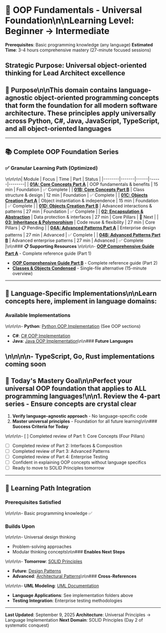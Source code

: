 # 🎯 OOP Fundamentals - Universal Foundation\n\n**Learning Level**: Beginner → Intermediate

**Prerequisites**: Basic programming knowledge (any language)
**Estimated Time**: 3-4 hours comprehensive mastery (27-minute focused sessions)

## **Strategic Purpose**: Universal object-oriented thinking for Lead Architect excellence

## 🎯 Purpose\n\nThis domain contains **language-agnostic object-oriented programming concepts** that form the foundation for all modern software architecture. These principles apply universally across Python, C#, Java, JavaScript, TypeScript, and all object-oriented languages

---

## 📚 Complete OOP Foundation Series

### **✅ Granular Learning Path (Optimized)**

\n\n\n\n| Module | Focus | Time | Part | Status |
|--------|-------|------|------|--------|
| **[01A: Core Concepts Part A](01_OOP-Core-Concepts-PartA.md)** | OOP fundamentals & benefits | 15 min | Foundation | ✅ Complete |
| **[01B: Core Concepts Part B](01_OOP-Core-Concepts-PartB.md)** | Class structure & design | 12 min | Foundation | ✅ Complete |
| **[01C: Objects Creation Part A](01_OOP-Objects-Creation-PartA.md)** | Object instantiation & independence | 15 min | Foundation | ✅ Complete |
| **[01D: Objects Creation Part B](01_OOP-Objects-Creation-PartB.md)** | Advanced interactions & patterns | 27 min | Foundation | ✅ Complete |
| **[02: Encapsulation & Abstraction](02_OOP-Encapsulation-Abstraction.md)** | Data protection & interfaces | 27 min | Core Pillars | 🔄 Next |
| **[03: Inheritance & Polymorphism](03_OOP-Inheritance-Polymorphism.md)** | Code reuse & flexibility | 27 min | Core Pillars | 📋 Pending |
| **[04A: Advanced Patterns Part A](04_OOP-Advanced-Patterns-PartA.md)** | Enterprise design patterns | 27 min | Advanced | ✅ Complete |
| **[04B: Advanced Patterns Part B](04_OOP-Advanced-Patterns-PartB.md)** | Advanced enterprise patterns | 27 min | Advanced | ✅ Complete |\n\n### **📋 Supporting Resources**
\n\n\n\n- **[OOP Comprehensive Guide Part A](05_OOP-Fundamentals-Comprehensive-Guide-PartA.md)** - Complete reference guide (Part 1)

- **[OOP Comprehensive Guide Part B](05_OOP-Fundamentals-Comprehensive-Guide-PartB.md)** - Complete reference guide (Part 2)
- **[Classes & Objects Condensed](01_OOP-Classes-and-Objects-CONDENSED.md)** - Single-file alternative (15-minute overview)

---

## 🔗 Language-Specific Implementations\n\n**Learn concepts here, implement in language domains:**

### **Available Implementations**

\n\n\n\n- **Python**: [Python OOP Implementation](../../02_Python/) (See OOP sections)

- **C#**: [C# OOP Implementation](../../03_CSharp/02_Object-Oriented-Mastery/)
- **Java**: [Java OOP Implementation](../../04_Java/02_OOP-Implementation/)\n\n### **Future Languages**

## \n\n\n\n- TypeScript, Go, Rust implementations coming soon

## 🎯 Today's Mastery Goal\n\n**Perfect your universal OOP foundation that applies to ALL programming languages!**\n\n1. **Review the 4-part series** - Ensure concepts are crystal clear

1. **Verify language-agnostic approach** - No language-specific code
1. **Master universal principles** - Foundation for all future learning\n\n### **Success Criteria for Today**

\n\n\n\n- [ ] Completed review of Part 1: Core Concepts (Four Pillars)

- [ ] Completed review of Part 2: Interfaces & Composition
- [ ] Completed review of Part 3: Advanced Patterns
- [ ] Completed review of Part 4: Enterprise Testing
- [ ] Confident in explaining OOP concepts without language specifics
- [ ] Ready to move to SOLID Principles tomorrow

---

## 🚀 Learning Path Integration

### **Prerequisites Satisfied**

\n\n\n\n- Basic programming knowledge ✅

### **Builds Upon**

\n\n\n\n- Universal design thinking

- Problem-solving approaches
- Modular thinking concepts\n\n### **Enables Next Steps**

\n\n\n\n- **Tomorrow**: [SOLID Principles](../02_SOLID-Principles/)

- **Future**: [Design Patterns](../03_Design-Patterns/)
- **Advanced**: [Architectural Patterns](../04_Architectural-Patterns/)\n\n### **Cross-References**

\n\n\n\n- **UML Modeling**: [UML Documentation](../23_UML/)

- **Language Applications**: See implementation folders above
- **Testing Integration**: Enterprise testing methodologies

---
**Last Updated**: September 9, 2025
**Architecture**: Universal Principles → Language Implementation
**Next Domain**: SOLID Principles (Day 2 of systematic conquest)
